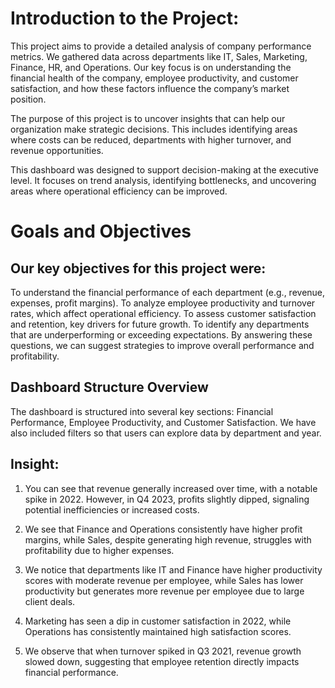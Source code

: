 # Introduction to the Project:
This project aims to provide a detailed analysis of company performance metrics. We gathered data across departments like IT, Sales, Marketing, Finance, HR, and Operations. Our key focus is on understanding the financial health of the company, employee productivity, and customer satisfaction, and how these factors influence the company’s market position.

The purpose of this project is to uncover insights that can help our organization make strategic decisions. This includes identifying areas where costs can be reduced, departments with higher turnover, and revenue opportunities.

This dashboard was designed to support decision-making at the executive level. It focuses on trend analysis, identifying bottlenecks, and uncovering areas where operational efficiency can be improved.

# Goals and Objectives
## Our key objectives for this project were:

To understand the financial performance of each department (e.g., revenue, expenses, profit margins).
To analyze employee productivity and turnover rates, which affect operational efficiency.
To assess customer satisfaction and retention, key drivers for future growth.
To identify any departments that are underperforming or exceeding expectations.
By answering these questions, we can suggest strategies to improve overall performance and profitability.

## Dashboard Structure Overview
The dashboard is structured into several key sections: Financial Performance, Employee Productivity, and Customer Satisfaction. We have also included filters so that users can explore data by department and year.

## Insight:
1. You can see that revenue generally increased over time, with a notable spike in 2022. However, in Q4 2023, profits slightly dipped, signaling potential inefficiencies or increased costs.

2. We see that Finance and Operations consistently have higher profit margins, while Sales, despite generating high revenue, struggles with profitability due to higher expenses.

3. We notice that departments like IT and Finance have higher productivity scores with moderate revenue per employee, while Sales has lower productivity but generates more revenue per employee due to large client deals.

4. Marketing has seen a dip in customer satisfaction in 2022, while Operations has consistently maintained high satisfaction scores.

5. We observe that when turnover spiked in Q3 2021, revenue growth slowed down, suggesting that employee retention directly impacts financial performance.

